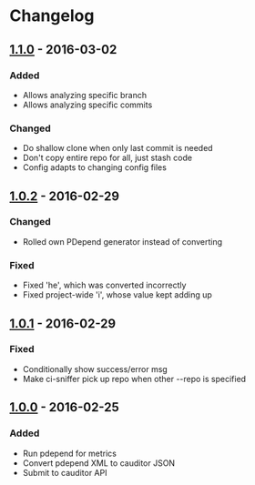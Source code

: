 # Changelog


## [1.1.0] - 2016-03-02
### Added
- Allows analyzing specific branch
- Allows analyzing specific commits

### Changed
- Do shallow clone when only last commit is needed
- Don't copy entire repo for all, just stash code
- Config adapts to changing config files


## [1.0.2] - 2016-02-29
### Changed
- Rolled own PDepend generator instead of converting

### Fixed
- Fixed 'he', which was converted incorrectly
- Fixed project-wide 'i', whose value kept adding up


## [1.0.1] - 2016-02-29
### Fixed
- Conditionally show success/error msg
- Make ci-sniffer pick up repo when other --repo is specified


## [1.0.0] - 2016-02-25
### Added
- Run pdepend for metrics
- Convert pdepend XML to cauditor JSON
- Submit to cauditor API


[1.0.0]: https://github.com/cauditor/php-analyzer/compare/cdcffeec68ccee59efdee5dd056ea5456b6e4b09...1.0.0
[1.0.1]: https://github.com/cauditor/php-analyzer/compare/1.0.0...1.0.1
[1.0.2]: https://github.com/cauditor/php-analyzer/compare/1.0.1...1.0.2
[1.1.0]: https://github.com/cauditor/php-analyzer/compare/1.0.2...1.1.0
